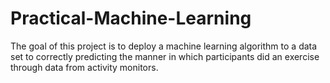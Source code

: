 # Practical-Machine-Learning
The goal of this project is to deploy a machine learning algorithm to a data set to correctly predicting the manner in which participants did an exercise through data from activity monitors.
